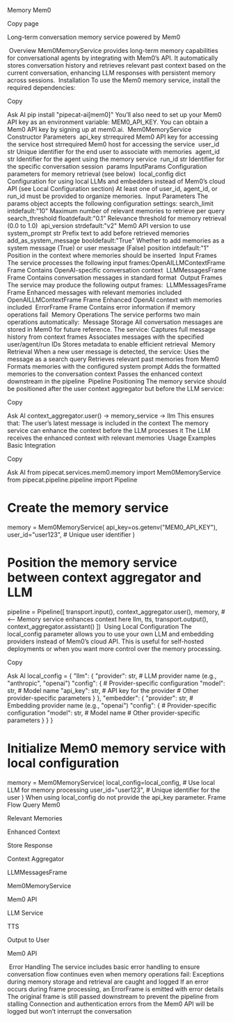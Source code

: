 Memory
Mem0

Copy page

Long-term conversation memory service powered by Mem0

​
Overview
Mem0MemoryService provides long-term memory capabilities for conversational agents by integrating with Mem0’s API. It automatically stores conversation history and retrieves relevant past context based on the current conversation, enhancing LLM responses with persistent memory across sessions.
​
Installation
To use the Mem0 memory service, install the required dependencies:

Copy

Ask AI
pip install "pipecat-ai[mem0]"
You’ll also need to set up your Mem0 API key as an environment variable: MEM0_API_KEY.
You can obtain a Mem0 API key by signing up at mem0.ai.
​
Mem0MemoryService
​
Constructor Parameters
​
api_key
strrequired
Mem0 API key for accessing the service
​
host
strrequired
Mem0 host for accessing the service
​
user_id
str
Unique identifier for the end user to associate with memories
​
agent_id
str
Identifier for the agent using the memory service
​
run_id
str
Identifier for the specific conversation session
​
params
InputParams
Configuration parameters for memory retrieval (see below)
​
local_config
dict
Configuration for using local LLMs and embedders instead of Mem0’s cloud API (see Local Configuration section)
At least one of user_id, agent_id, or run_id must be provided to organize memories.
​
Input Parameters
The params object accepts the following configuration settings:
​
search_limit
intdefault:"10"
Maximum number of relevant memories to retrieve per query
​
search_threshold
floatdefault:"0.1"
Relevance threshold for memory retrieval (0.0 to 1.0)
​
api_version
strdefault:"v2"
Mem0 API version to use
​
system_prompt
str
Prefix text to add before retrieved memories
​
add_as_system_message
booldefault:"True"
Whether to add memories as a system message (True) or user message (False)
​
position
intdefault:"1"
Position in the context where memories should be inserted
​
Input Frames
The service processes the following input frames:
​
OpenAILLMContextFrame
Frame
Contains OpenAI-specific conversation context
​
LLMMessagesFrame
Frame
Contains conversation messages in standard format
​
Output Frames
The service may produce the following output frames:
​
LLMMessagesFrame
Frame
Enhanced messages with relevant memories included
​
OpenAILLMContextFrame
Frame
Enhanced OpenAI context with memories included
​
ErrorFrame
Frame
Contains error information if memory operations fail
​
Memory Operations
The service performs two main operations automatically:
​
Message Storage
All conversation messages are stored in Mem0 for future reference. The service:
Captures full message history from context frames
Associates messages with the specified user/agent/run IDs
Stores metadata to enable efficient retrieval
​
Memory Retrieval
When a new user message is detected, the service:
Uses the message as a search query
Retrieves relevant past memories from Mem0
Formats memories with the configured system prompt
Adds the formatted memories to the conversation context
Passes the enhanced context downstream in the pipeline
​
Pipeline Positioning
The memory service should be positioned after the user context aggregator but before the LLM service:

Copy

Ask AI
context_aggregator.user() → memory_service → llm
This ensures that:
The user’s latest message is included in the context
The memory service can enhance the context before the LLM processes it
The LLM receives the enhanced context with relevant memories
​
Usage Examples
​
Basic Integration

Copy

Ask AI
from pipecat.services.mem0.memory import Mem0MemoryService
from pipecat.pipeline.pipeline import Pipeline

# Create the memory service
memory = Mem0MemoryService(
    api_key=os.getenv("MEM0_API_KEY"),
    user_id="user123",  # Unique user identifier
)

# Position the memory service between context aggregator and LLM
pipeline = Pipeline([
    transport.input(),
    context_aggregator.user(),
    memory,           # <-- Memory service enhances context here
    llm,
    tts,
    transport.output(),
    context_aggregator.assistant()
])
​
Using Local Configuration
The local_config parameter allows you to use your own LLM and embedding providers instead of Mem0’s cloud API. This is useful for self-hosted deployments or when you want more control over the memory processing.

Copy

Ask AI
local_config = {
    "llm": {
        "provider": str,  # LLM provider name (e.g., "anthropic", "openai")
        "config": {
            # Provider-specific configuration
            "model": str,  # Model name
            "api_key": str,  # API key for the provider
            # Other provider-specific parameters
        }
    },
    "embedder": {
        "provider": str,  # Embedding provider name (e.g., "openai")
        "config": {
            # Provider-specific configuration
            "model": str,  # Model name
            # Other provider-specific parameters
        }
    }
}

# Initialize Mem0 memory service with local configuration
memory = Mem0MemoryService(
    local_config=local_config,  # Use local LLM for memory processing
    user_id="user123",          # Unique identifier for the user
)
When using local_config do not provide the api_key parameter.
​
Frame Flow
Query Mem0

Relevant Memories

Enhanced Context

Store Response

Context Aggregator

LLMMessagesFrame

Mem0MemoryService

Mem0 API

LLM Service

TTS

Output to User

Mem0 API

​
Error Handling
The service includes basic error handling to ensure conversation flow continues even when memory operations fail:
Exceptions during memory storage and retrieval are caught and logged
If an error occurs during frame processing, an ErrorFrame is emitted with error details
The original frame is still passed downstream to prevent the pipeline from stalling
Connection and authentication errors from the Mem0 API will be logged but won’t interrupt the conversation
